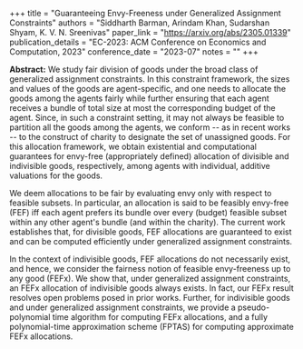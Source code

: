 +++
title = "Guaranteeing Envy-Freeness under Generalized Assignment Constraints"
authors = "Siddharth Barman, Arindam Khan, Sudarshan Shyam, K. V. N. Sreenivas"
paper_link = "https://arxiv.org/abs/2305.01339"
publication_details = "EC-2023: ACM Conference on Economics and Computation, 2023"
conference_date = "2023-07"
notes = ""
+++

<b>Abstract:</b>
We study fair division of goods under the broad class of generalized assignment constraints. In this constraint framework, the sizes and values of the goods are agent-specific, and one needs to allocate the goods among the agents fairly while further ensuring that each agent receives a bundle of total size at most the corresponding budget of the agent. Since, in such a constraint setting, it may not always be feasible to partition all the goods among the agents, we conform -- as in recent works -- to the construct of charity to designate the set of unassigned goods. For this allocation framework, we obtain existential and computational guarantees for envy-free (appropriately defined) allocation of divisible and indivisible goods, respectively, among agents with individual, additive valuations for the goods.

We deem allocations to be fair by evaluating envy only with respect to feasible subsets. In particular, an allocation is said to be feasibly envy-free (FEF) iff each agent prefers its bundle over every (budget) feasible subset within any other agent's bundle (and within the charity). The current work establishes that, for divisible goods, FEF allocations are guaranteed to exist and can be computed efficiently under generalized assignment constraints.

In the context of indivisible goods, FEF allocations do not necessarily exist, and hence, we consider the fairness notion of feasible envy-freeness up to any good (FEFx). We show that, under generalized assignment constraints, an FEFx allocation of indivisible goods always exists. In fact, our FEFx result resolves open problems posed in prior works. Further, for indivisible goods and under generalized assignment constraints, we provide a pseudo-polynomial time algorithm for computing FEFx allocations, and a fully polynomial-time approximation scheme (FPTAS) for computing approximate FEFx allocations. 

